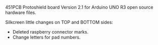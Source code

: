 451PCB Protoshield board Version 2.1 for Arduino UNO R3 open source hardware files.

Silkcreen little changes on TOP and BOTTOM sides:
- Deleted raspberry connector marks.
- Change letters for pad numbers. 

